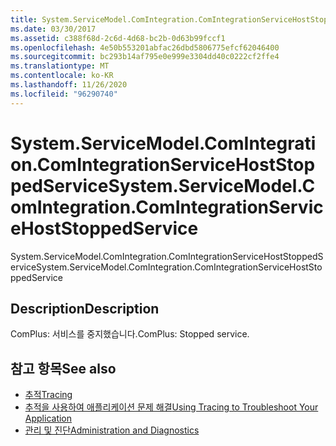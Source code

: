 ```yaml
---
title: System.ServiceModel.ComIntegration.ComIntegrationServiceHostStoppedService
ms.date: 03/30/2017
ms.assetid: c388f68d-2c6d-4d68-bc2b-0d63b99fccf1
ms.openlocfilehash: 4e50b553201abfac26dbd5806775efcf62046400
ms.sourcegitcommit: bc293b14af795e0e999e3304dd40c0222cf2ffe4
ms.translationtype: MT
ms.contentlocale: ko-KR
ms.lasthandoff: 11/26/2020
ms.locfileid: "96290740"
---
```

# <a name="systemservicemodelcomintegrationcomintegrationservicehoststoppedservice"></a><span data-ttu-id="ee52d-102">System.ServiceModel.ComIntegration.ComIntegrationServiceHostStoppedService</span><span class="sxs-lookup"><span data-stu-id="ee52d-102">System.ServiceModel.ComIntegration.ComIntegrationServiceHostStoppedService</span></span>

<span data-ttu-id="ee52d-103">System.ServiceModel.ComIntegration.ComIntegrationServiceHostStoppedService</span><span class="sxs-lookup"><span data-stu-id="ee52d-103">System.ServiceModel.ComIntegration.ComIntegrationServiceHostStoppedService</span></span>  
  
## <a name="description"></a><span data-ttu-id="ee52d-104">Description</span><span class="sxs-lookup"><span data-stu-id="ee52d-104">Description</span></span>  

 <span data-ttu-id="ee52d-105">ComPlus: 서비스를 중지했습니다.</span><span class="sxs-lookup"><span data-stu-id="ee52d-105">ComPlus: Stopped service.</span></span>  
  
## <a name="see-also"></a><span data-ttu-id="ee52d-106">참고 항목</span><span class="sxs-lookup"><span data-stu-id="ee52d-106">See also</span></span>

- [<span data-ttu-id="ee52d-107">추적</span><span class="sxs-lookup"><span data-stu-id="ee52d-107">Tracing</span></span>](index.md)
- [<span data-ttu-id="ee52d-108">추적을 사용하여 애플리케이션 문제 해결</span><span class="sxs-lookup"><span data-stu-id="ee52d-108">Using Tracing to Troubleshoot Your Application</span></span>](using-tracing-to-troubleshoot-your-application.md)
- [<span data-ttu-id="ee52d-109">관리 및 진단</span><span class="sxs-lookup"><span data-stu-id="ee52d-109">Administration and Diagnostics</span></span>](../index.md)

